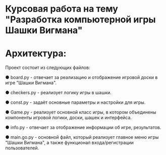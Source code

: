 # Курсовая работа на тему "Разработка компьютерной игры Шашки Вигмана"

# Архитектура:
Проект состоит из следующих файлов:

  ● board.py - отвечает за реализацию и отображение игровой доски в игре "Шашки Вигмана".

  ● checkers.py - реализует логику игры в шашки.

  ● const.py - задаёт основные параметры и настройки для игры.

  ● Game.py - реализует основной класс игры, в котором объединены компоненты игровой логики, доски, шашек и интерфейса.

  ● info.py - отвечает за отображение информации об игре, результатов.

  ● main.go.py - основной файл, который реализует главное меню игры "Шашки Вигмана", а также функционал входа/регистрации пользователей.
